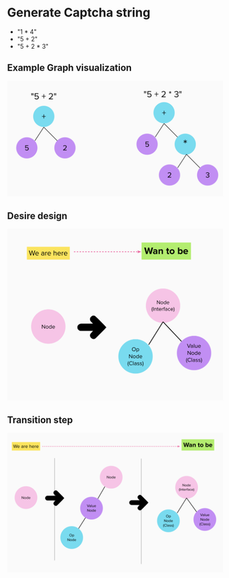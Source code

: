 # Generate Captcha string
- "1 * 4"
- "5 + 2"
- "5 + 2 * 3"

## Example Graph visualization

![Example](images/example_graph.png)


## Desire design

![Example](images/desire_design.png)



## Transition step

![Example](images/transition_step.png)

